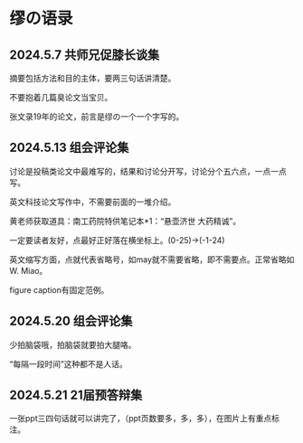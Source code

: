 # 缪の语录

## 2024.5.7 共师兄促膝长谈集 
摘要包括方法和目的主体，要两三句话讲清楚。

不要抱着几篇臭论文当宝贝。

张文录19年的论文，前言是缪の一个一个字写的。


## 2024.5.13 组会评论集

讨论是投稿类论文中最难写的，结果和讨论分开写，讨论分个五六点，一点一点写。
 
英文科技论文写作中，不需要前面的一堆介绍。 
 
黄老师获取道具：南工药院特供笔记本*1：“悬壶济世 大药精诚”。 

一定要读者友好，点最好正好落在横坐标上。(0-25)->(-1-24)

英文缩写方面，点就代表省略号，如may就不需要省略，即不需要点。正常省略如W. Miao。

figure caption有固定范例。

## 2024.5.20 组会评论集

少拍脑袋哦，拍脑袋就要拍大腿咯。

“每隔一段时间”这种都不是人话。

## 2024.5.21 21届预答辩集

一张ppt三四句话就可以讲完了，（ppt页数要多，多，多），在图片上有重点标注。
